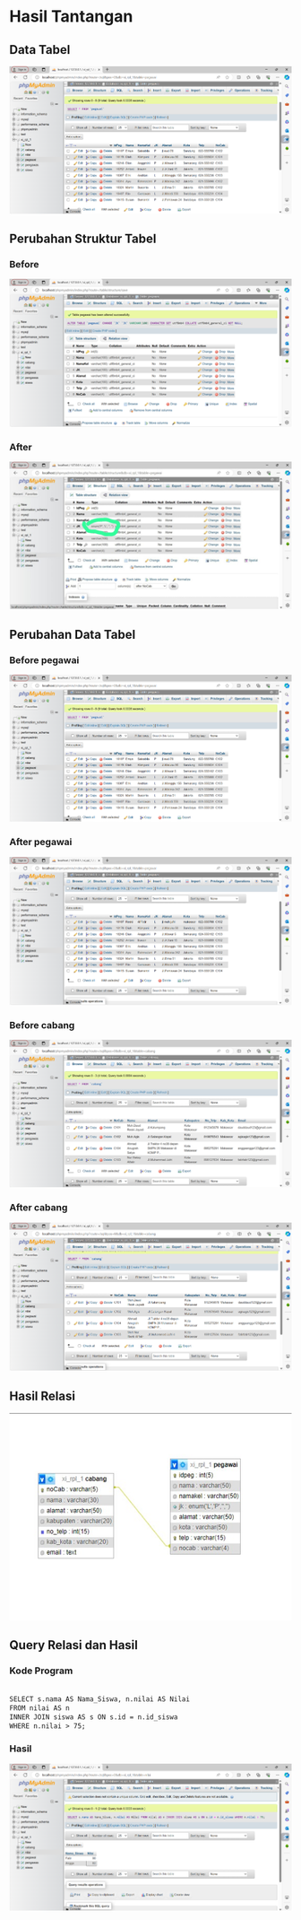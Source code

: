 # Hasil Tantangan
## Data Tabel

![](Asetphpmyadmin/1.png)

## Perubahan Struktur Tabel 

### Before
![](Asetphpmyadmin/4.png)

### After
![](Asetphpmyadmin/6.jpeg)

## Perubahan Data Tabel 
### Before pegawai
![](Asetphpmyadmin/1.png)

### After pegawai
![](Asetphpmyadmin/3.png)

### Before cabang
![](Asetphpmyadmin/7.png)

### After cabang 
![](Asetphpmyadmin/8.png)

## Hasil Relasi 
![](Asetphpmyadmin/10.jpeg)


## Query Relasi dan Hasil

### Kode Program
```mysql

SELECT s.nama AS Nama_Siswa, n.nilai AS Nilai
FROM nilai AS n
INNER JOIN siswa AS s ON s.id = n.id_siswa
WHERE n.nilai > 75;
```


### Hasil
![](Asetphpmyadmin/9.png)

